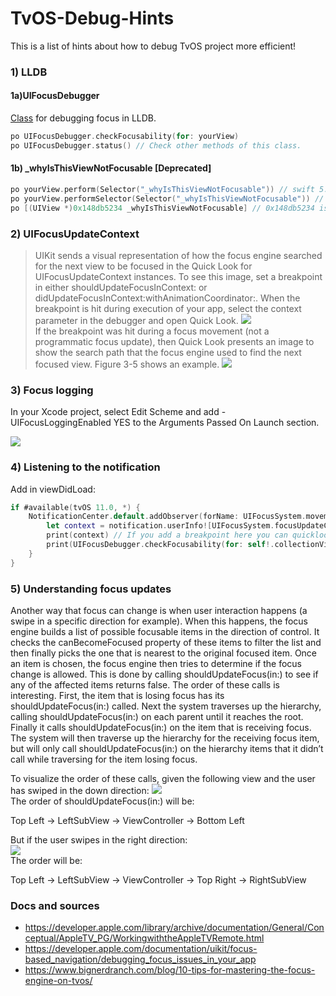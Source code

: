 # TvOS-Debug-Hints

This is a list of hints about how to debug TvOS project more efficient! 

### 1) LLDB
#### 1a)UIFocusDebugger
[Class](https://developer.apple.com/documentation/uikit/uifocusdebugger) for debugging focus in LLDB.
```swift
po UIFocusDebugger.checkFocusability(for: yourView)
po UIFocusDebugger.status() // Check other methods of this class.
```
#### 1b) _whyIsThisViewNotFocusable [Deprecated]
```swift 
po yourView.perform(Selector("_whyIsThisViewNotFocusable")) // swift 5.0
po yourView.performSelector(Selector("_whyIsThisViewNotFocusable")) // swift 3.x
po [(UIView *)0x148db5234 _whyIsThisViewNotFocusable] // 0x148db5234 is the address of your object.
```

### 2) UIFocusUpdateContext
> UIKit sends a visual representation of how the focus engine searched for the next view to be focused in the Quick Look for UIFocusUpdateContext instances. To see this image, set a breakpoint in either shouldUpdateFocusInContext: or didUpdateFocusInContext:withAnimationCoordinator:. When the breakpoint is hit during execution of your app, select the context parameter in the debugger and open Quick Look.
![](https://developer.apple.com/library/archive/documentation/General/Conceptual/AppleTV_PG/Art/ContextParameter_2x.png "")  
> If the breakpoint was hit during a focus movement (not a programmatic focus update), then Quick Look presents an image to show the search path that the focus engine used to find the next focused view. Figure 3-5 shows an example.
![](https://developer.apple.com/library/archive/documentation/General/Conceptual/AppleTV_PG/Art/QuickLookPresentationOfImage_2x.png "")  

### 3) Focus logging
In your Xcode project, select Edit Scheme and add -UIFocusLoggingEnabled YES to the Arguments Passed On Launch section.

![](https://docs-assets.developer.apple.com/published/ea1ec98ffa/c72f8821-e358-4f59-b93a-d87662c91d19.png
 "")
 
### 4) Listening to the notification
Add in viewDidLoad:
```swift
if #available(tvOS 11.0, *) {
    NotificationCenter.default.addObserver(forName: UIFocusSystem.movementDidFailNotification, object: nil, queue: .main) { [weak self] notification in
        let context = notification.userInfo![UIFocusSystem.focusUpdateContextUserInfoKey] as! UIFocusUpdateContext
        print(context) // If you add a breakpoint here you can quicklook the context in the debugger for more information
        print(UIFocusDebugger.checkFocusability(for: self!.collectionView)) // replace collectionView with the view you want to check
    }
}
``` 

### 5) Understanding focus updates
Another way that focus can change is when user interaction happens (a swipe in a specific direction for example). When this happens, the focus engine builds a list of possible focusable items in the direction of control. It checks the canBecomeFocused property of these items to filter the list and then finally picks the one that is nearest to the original focused item. Once an item is chosen, the focus engine then tries to determine if the focus change is allowed. This is done by calling shouldUpdateFocus(in:) to see if any of the affected items returns false. The order of these calls is interesting. First, the item that is losing focus has its shouldUpdateFocus(in:) called. Next the system traverses up the hierarchy, calling shouldUpdateFocus(in:) on each parent until it reaches the root. Finally it calls shouldUpdateFocus(in:) on the item that is receiving focus. The system will then traverse up the hierarchy for the receiving focus item, but will only call shouldUpdateFocus(in:) on the hierarchy items that it didn’t call while traversing for the item losing focus.

To visualize the order of these calls, given the following view and the user has swiped in the down direction:
![](https://www.bignerdranch.com/assets/img/blog/2017/03/shouldupdatefocusinsameview.png "")  
The order of shouldUpdateFocus(in:) will be:

Top Left -> LeftSubView -> ViewController -> Bottom Left

But if the user swipes in the right direction:  
![](https://www.bignerdranch.com/assets/img/blog/2017/03/shouldupdatefocusindifferentview.png "")  
The order will be:

Top Left -> LeftSubView -> ViewController -> Top Right -> RightSubView


### Docs and sources
* https://developer.apple.com/library/archive/documentation/General/Conceptual/AppleTV_PG/WorkingwiththeAppleTVRemote.html
* https://developer.apple.com/documentation/uikit/focus-based_navigation/debugging_focus_issues_in_your_app
* https://www.bignerdranch.com/blog/10-tips-for-mastering-the-focus-engine-on-tvos/
